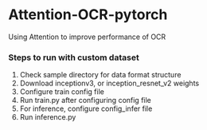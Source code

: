 # Attention-OCR-pytorch
Using Attention to improve performance of OCR

### Steps to run with custom dataset
1. Check sample directory for data format structure
2. Download inceptionv3, or inception_resnet_v2 weights
3. Configure train config file
4. Run train.py after configuring config file
5. For inference, configure config_infer file
6. Run inference.py
